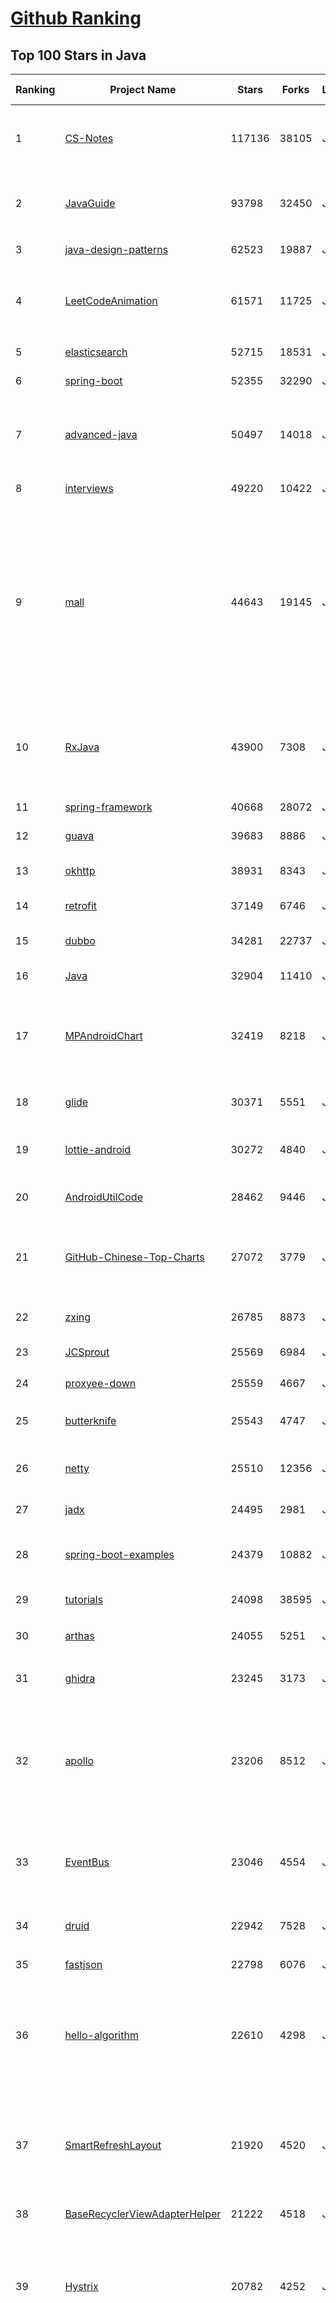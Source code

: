 [Github Ranking](../README.md)
==========

## Top 100 Stars in Java

| Ranking | Project Name | Stars | Forks | Language | Open Issues | Description | Last Commit |
| ------- | ------------ | ----- | ----- | -------- | ----------- | ----------- | ----------- |
| 1 | [CS-Notes](https://github.com/CyC2018/CS-Notes) | 117136 | 38105 | Java | 52 | :books: 技术面试必备基础知识、Leetcode、计算机操作系统、计算机网络、系统设计、Java、Python、C++ | 2020-12-10T06:45:51Z |
| 2 | [JavaGuide](https://github.com/Snailclimb/JavaGuide) | 93798 | 32450 | Java | 32 | 「Java学习+面试指南」一份涵盖大部分 Java 程序员所需要掌握的核心知识。准备 Java 面试，首选 JavaGuide！ | 2020-12-15T16:29:51Z |
| 3 | [java-design-patterns](https://github.com/iluwatar/java-design-patterns) | 62523 | 19887 | Java | 239 | Design patterns implemented in Java | 2020-12-13T15:35:38Z |
| 4 | [LeetCodeAnimation](https://github.com/MisterBooo/LeetCodeAnimation) | 61571 | 11725 | Java | 8 | Demonstrate all the questions on LeetCode in the form of animation.（用动画的形式呈现解LeetCode题目的思路） | 2020-09-30T01:43:30Z |
| 5 | [elasticsearch](https://github.com/elastic/elasticsearch) | 52715 | 18531 | Java | 3041 | Open Source, Distributed, RESTful Search Engine | 2020-12-17T13:52:44Z |
| 6 | [spring-boot](https://github.com/spring-projects/spring-boot) | 52355 | 32290 | Java | 494 | Spring Boot | 2020-12-17T00:55:06Z |
| 7 | [advanced-java](https://github.com/doocs/advanced-java) | 50497 | 14018 | Java | 1 | 😮 互联网 Java 工程师进阶知识完全扫盲：涵盖高并发、分布式、高可用、微服务、海量数据处理等领域知识，后端同学必看，前端同学也可学习 | 2020-12-07T01:21:24Z |
| 8 | [interviews](https://github.com/kdn251/interviews) | 49220 | 10422 | Java | 85 | Everything you need to know to get the job. | 2020-12-11T21:38:11Z |
| 9 | [mall](https://github.com/macrozheng/mall) | 44643 | 19145 | Java | 26 | mall项目是一套电商系统，包括前台商城系统及后台管理系统，基于SpringBoot+MyBatis实现，采用Docker容器化部署。 前台商城系统包含首页门户、商品推荐、商品搜索、商品展示、购物车、订单流程、会员中心、客户服务、帮助中心等模块。 后台管理系统包含商品管理、订单管理、会员管理、促销管理、运营管理、内容管理、统计报表、财务管理、权限管理、设置等模块。 | 2020-12-17T04:25:07Z |
| 10 | [RxJava](https://github.com/ReactiveX/RxJava) | 43900 | 7308 | Java | 12 | RxJava – Reactive Extensions for the JVM – a library for composing asynchronous and event-based programs using observable sequences for the Java VM. | 2020-12-15T07:59:03Z |
| 11 | [spring-framework](https://github.com/spring-projects/spring-framework) | 40668 | 28072 | Java | 1201 | Spring Framework | 2020-12-17T10:06:48Z |
| 12 | [guava](https://github.com/google/guava) | 39683 | 8886 | Java | 728 | Google core libraries for Java | 2020-12-17T02:02:12Z |
| 13 | [okhttp](https://github.com/square/okhttp) | 38931 | 8343 | Java | 92 | Square’s meticulous HTTP client for the JVM, Android, and GraalVM. | 2020-12-15T17:46:15Z |
| 14 | [retrofit](https://github.com/square/retrofit) | 37149 | 6746 | Java | 130 | A type-safe HTTP client for Android and the JVM | 2020-12-11T00:28:10Z |
| 15 | [dubbo](https://github.com/apache/dubbo) | 34281 | 22737 | Java | 938 | Apache Dubbo is a high-performance, java based, open source RPC framework. | 2020-12-17T02:14:00Z |
| 16 | [Java](https://github.com/TheAlgorithms/Java) | 32904 | 11410 | Java | 764 | All Algorithms implemented in Java | 2020-12-14T09:15:53Z |
| 17 | [MPAndroidChart](https://github.com/PhilJay/MPAndroidChart) | 32419 | 8218 | Java | 1891 | A powerful 🚀 Android chart view / graph view library, supporting line- bar- pie- radar- bubble- and candlestick charts as well as scaling, panning and animations. | 2020-12-08T08:57:53Z |
| 18 | [glide](https://github.com/bumptech/glide) | 30371 | 5551 | Java | 182 | An image loading and caching library for Android focused on smooth scrolling | 2020-12-17T11:49:25Z |
| 19 | [lottie-android](https://github.com/airbnb/lottie-android) | 30272 | 4840 | Java | 39 | Render After Effects animations natively on Android and iOS, Web, and React Native | 2020-12-06T20:42:06Z |
| 20 | [AndroidUtilCode](https://github.com/Blankj/AndroidUtilCode) | 28462 | 9446 | Java | 34 | :fire: Android developers should collect the following utils(updating). | 2020-12-11T08:21:36Z |
| 21 | [GitHub-Chinese-Top-Charts](https://github.com/kon9chunkit/GitHub-Chinese-Top-Charts) | 27072 | 3779 | Java | 84 | :cn: GitHub中文排行榜，帮助你发现高分优秀中文项目、更高效地吸收国人的优秀经验成果；榜单每周更新一次，敬请关注！ | 2020-12-14T07:51:29Z |
| 22 | [zxing](https://github.com/zxing/zxing) | 26785 | 8873 | Java | 9 | ZXing ("Zebra Crossing") barcode scanning library for Java, Android | 2020-12-09T17:29:13Z |
| 23 | [JCSprout](https://github.com/crossoverJie/JCSprout) | 25569 | 6984 | Java | 38 | 👨‍🎓 Java Core Sprout : basic, concurrent, algorithm  | 2020-10-12T18:43:36Z |
| 24 | [proxyee-down](https://github.com/proxyee-down-org/proxyee-down) | 25559 | 4667 | Java | 211 | http下载工具，基于http代理，支持多连接分块下载 | 2020-08-11T09:34:25Z |
| 25 | [butterknife](https://github.com/JakeWharton/butterknife) | 25543 | 4747 | Java | 113 | Bind Android views and callbacks to fields and methods. | 2020-09-04T02:00:13Z |
| 26 | [netty](https://github.com/netty/netty) | 25510 | 12356 | Java | 471 | Netty project - an event-driven asynchronous network application framework | 2020-12-17T13:58:58Z |
| 27 | [jadx](https://github.com/skylot/jadx) | 24495 | 2981 | Java | 144 | Dex to Java decompiler | 2020-12-16T16:12:13Z |
| 28 | [spring-boot-examples](https://github.com/ityouknow/spring-boot-examples) | 24379 | 10882 | Java | 5 | about learning Spring Boot via examples. Spring Boot 教程、技术栈示例代码，快速简单上手教程。  | 2020-12-15T13:16:16Z |
| 29 | [tutorials](https://github.com/eugenp/tutorials) | 24098 | 38595 | Java | 30 | Just Announced - "Learn Spring Security OAuth":  | 2020-12-17T13:11:02Z |
| 30 | [arthas](https://github.com/alibaba/arthas) | 24055 | 5251 | Java | 173 | Alibaba Java Diagnostic Tool Arthas/Alibaba Java诊断利器Arthas | 2020-12-17T09:53:18Z |
| 31 | [ghidra](https://github.com/NationalSecurityAgency/ghidra) | 23245 | 3173 | Java | 1065 | Ghidra is a software reverse engineering (SRE) framework | 2020-12-15T17:59:25Z |
| 32 | [apollo](https://github.com/ctripcorp/apollo) | 23206 | 8512 | Java | 165 | Apollo（阿波罗）是携程框架部门研发的分布式配置中心，能够集中化管理应用不同环境、不同集群的配置，配置修改后能够实时推送到应用端，并且具备规范的权限、流程治理等特性，适用于微服务配置管理场景。 | 2020-12-13T13:57:49Z |
| 33 | [EventBus](https://github.com/greenrobot/EventBus) | 23046 | 4554 | Java | 136 | Event bus for Android and Java that simplifies communication between Activities, Fragments, Threads, Services, etc. Less code, better quality. | 2020-03-04T03:28:27Z |
| 34 | [druid](https://github.com/alibaba/druid) | 22942 | 7528 | Java | 1899 | 阿里巴巴计算平台事业部出品，为监控而生的数据库连接池 | 2020-12-16T15:01:12Z |
| 35 | [fastjson](https://github.com/alibaba/fastjson) | 22798 | 6076 | Java | 1534 | A fast JSON parser/generator for Java.   | 2020-12-09T19:04:41Z |
| 36 | [hello-algorithm](https://github.com/geekxh/hello-algorithm) | 22610 | 4298 | Java | 1 | 🌍「算法面试+算法知识」针对小白的算法训练 \| 还包括：1、阿里、字节、滴滴 百篇大厂面经汇总 2、千本开源电子书  3、百张思维导图 （右侧来个 star 吧 🌹，English version supported） | 2020-11-20T05:49:43Z |
| 37 | [SmartRefreshLayout](https://github.com/scwang90/SmartRefreshLayout) | 21920 | 4520 | Java | 120 | 🔥下拉刷新、上拉加载、二级刷新、淘宝二楼、RefreshLayout、OverScroll，Android智能下拉刷新框架，支持越界回弹、越界拖动，具有极强的扩展性，集成了几十种炫酷的Header和 Footer。 | 2020-10-18T13:28:09Z |
| 38 | [BaseRecyclerViewAdapterHelper](https://github.com/CymChad/BaseRecyclerViewAdapterHelper) | 21222 | 4518 | Java | 296 | BRVAH:Powerful and flexible RecyclerAdapter | 2020-12-09T05:59:59Z |
| 39 | [Hystrix](https://github.com/Netflix/Hystrix) | 20782 | 4252 | Java | 382 | Hystrix is a latency and fault tolerance library designed to isolate points of access to remote systems, services and 3rd party libraries, stop cascading failure and enable resilience in complex distributed systems where failure is inevitable. | 2020-11-02T23:53:36Z |
| 40 | [spring-boot-demo](https://github.com/xkcoding/spring-boot-demo) | 19698 | 6815 | Java | 69 | 该项目已成功集成 actuator(监控)、admin(可视化监控)、logback(日志)、aopLog(通过AOP记录web请求日志)、统一异常处理(json级别和页面级别)、freemarker(模板引擎)、thymeleaf(模板引擎)、Beetl(模板引擎)、Enjoy(模板引擎)、JdbcTemplate(通用JDBC操作数据库)、JPA(强大的ORM框架)、mybatis(强大的ORM框架)、通用Mapper(快速操作Mybatis)、PageHelper(通用的Mybatis分页插件)、mybatis-plus(快速操作Mybatis)、BeetlSQL(强大的ORM框架)、upload(本地文件上传和七牛云文件上传)、redis(缓存)、ehcache(缓存)、email(发送各种类型邮件)、task(基础定时任务)、quartz(动态管理定时任务)、xxl-job(分布式定时任务)、swagger(API接口管理测试)、security(基于RBAC的动态权限认证)、SpringSession(Session共享)、Zookeeper(结合AOP实现分布式锁)、RabbitMQ(消息队列)、Kafka(消息队列)、websocket(服务端推送监控服务器运行信息)、socket.io(聊天室)、ureport2(中国式报表)、打包成war文件、集成 ElasticSearch(基本操作和高级查询)、Async(异步任务)、集成Dubbo(采用官方的starter)、MongoDB(文档数据库)、neo4j(图数据库)、docker(容器化)、JPA多数据源、Mybatis多数据源、代码生成器、GrayLog(日志收集)、JustAuth(第三方登录)、LDAP(增删改查)、动态添加/切换数据源、单机限流(AOP + Guava RateLimiter)、分布式限流(AOP + Redis + Lua)、ElasticSearch 7.x(使用官方 Rest High Level Client)、HTTPS、Flyway(数据库初始化)、UReport2(中国式复杂报表)。 | 2020-12-12T08:48:38Z |
| 41 | [vhr](https://github.com/lenve/vhr) | 19662 | 8276 | Java | 151 | 微人事是一个前后端分离的人力资源管理系统，项目采用SpringBoot+Vue开发。 | 2020-12-17T01:45:49Z |
| 42 | [selenium](https://github.com/SeleniumHQ/selenium) | 19334 | 6082 | Java | 348 | A browser automation framework and ecosystem. | 2020-12-17T09:41:57Z |
| 43 | [RxAndroid](https://github.com/ReactiveX/RxAndroid) | 19245 | 2984 | Java | 0 | RxJava bindings for Android | 2020-09-30T18:52:56Z |
| 44 | [toBeTopJavaer](https://github.com/hollischuang/toBeTopJavaer) | 19024 | 4343 | Java | 24 | To Be Top Javaer - Java工程师成神之路 | 2020-12-15T10:24:21Z |
| 45 | [gson](https://github.com/google/gson) | 18932 | 3664 | Java | 623 | A Java serialization/deserialization library to convert Java Objects into JSON and back | 2020-12-11T21:03:16Z |
| 46 | [seata](https://github.com/seata/seata) | 18156 | 5348 | Java | 495 | :fire: Seata is an easy-to-use, high-performance, open source distributed transaction solution. | 2020-12-17T13:54:39Z |
| 47 | [easyexcel](https://github.com/alibaba/easyexcel) | 18120 | 4791 | Java | 174 | 快速、简单避免OOM的java处理Excel工具 | 2020-12-17T01:32:14Z |
| 48 | [jeecg-boot](https://github.com/zhangdaiscott/jeecg-boot) | 17883 | 6868 | Java | 36 | 基于代码生成器的低代码平台，超越传统商业平台！前后端分离架构SpringBoot 2.x，SpringCloud，Ant Design&Vue，Mybatis-plus，Shiro，JWT。强大的代码生成器让前后端代码一键生成，无需写任何代码! 引领新低代码开发模式OnlineCoding->代码生成->手工MERGE，帮助Java项目解决70%重复工作，让开发更关注业务，既能快速提高开发效率，帮助公司节省成本，同时又不失灵活性。 | 2020-12-17T08:55:42Z |
| 49 | [SpringAll](https://github.com/wuyouzhuguli/SpringAll) | 17882 | 5362 | Java | 9 | 循序渐进，学习Spring Boot、Spring Boot & Shiro、Spring Batch、Spring Cloud、Spring Cloud Alibaba、Spring Security & Spring Security OAuth2，博客Spring系列源码：https://mrbird.cc | 2020-05-13T13:44:05Z |
| 50 | [libgdx](https://github.com/libgdx/libgdx) | 17819 | 6091 | Java | 194 | Desktop/Android/HTML5/iOS Java game development framework | 2020-12-17T01:03:32Z |
| 51 | [picasso](https://github.com/square/picasso) | 17777 | 4007 | Java | 212 | A powerful image downloading and caching library for Android | 2020-11-02T17:08:54Z |
| 52 | [kafka](https://github.com/apache/kafka) | 17575 | 9382 | Java | 776 | Mirror of Apache Kafka | 2020-12-17T13:50:16Z |
| 53 | [miaosha](https://github.com/qiurunze123/miaosha) | 17522 | 4406 | Java | 38 | ⭐⭐⭐⭐秒杀系统设计与实现.互联网工程师进阶与分析🙋🐓 | 2020-12-15T04:18:30Z |
| 54 | [halo](https://github.com/halo-dev/halo) | 17511 | 6022 | Java | 80 | ✍  An excellent open source blog publishing application. \| 一个优秀的开源博客发布应用。 | 2020-12-16T08:44:33Z |
| 55 | [PhotoView](https://github.com/chrisbanes/PhotoView) | 17350 | 3789 | Java | 163 | Implementation of ImageView for Android that supports zooming, by various touch gestures. | 2020-09-09T22:30:59Z |
| 56 | [dbeaver](https://github.com/dbeaver/dbeaver) | 17142 | 1540 | Java | 1214 | Free universal database tool and SQL client | 2020-12-16T21:10:39Z |
| 57 | [canal](https://github.com/alibaba/canal) | 17142 | 5346 | Java | 503 | 阿里巴巴 MySQL binlog 增量订阅&消费组件  | 2020-12-09T09:34:49Z |
| 58 | [hutool](https://github.com/looly/hutool) | 17127 | 5168 | Java | 2 | A set of tools that keep Java sweet. | 2020-12-17T12:22:30Z |
| 59 | [ExoPlayer](https://github.com/google/ExoPlayer) | 16927 | 5027 | Java | 468 | An extensible media player for Android | 2020-12-17T11:44:19Z |
| 60 | [spring-cloud-alibaba](https://github.com/alibaba/spring-cloud-alibaba) | 16911 | 5079 | Java | 319 | Spring Cloud Alibaba provides a one-stop solution for application development for the distributed solutions of Alibaba middleware. | 2020-12-15T07:24:14Z |
| 61 | [Android-Universal-Image-Loader](https://github.com/nostra13/Android-Universal-Image-Loader) | 16768 | 6290 | Java | 437 | Powerful and flexible library for loading, caching and displaying images on Android. | 2020-04-06T21:07:32Z |
| 62 | [xxl-job](https://github.com/xuxueli/xxl-job) | 16680 | 7148 | Java | 376 | A distributed task scheduling framework.（分布式任务调度平台XXL-JOB） | 2020-12-15T07:25:38Z |
| 63 | [jenkins](https://github.com/jenkinsci/jenkins) | 16616 | 6599 | Java | 63 | Jenkins automation server | 2020-12-17T12:13:47Z |
| 64 | [fresco](https://github.com/facebook/fresco) | 16417 | 3753 | Java | 141 | An Android library for managing images and the memory they use. | 2020-12-17T12:19:44Z |
| 65 | [DoraemonKit](https://github.com/didi/DoraemonKit) | 16087 | 2251 | Java | 92 | A full-featured App (iOS & Android) development assistant. You deserve it.  简称 "DoKit" 。一款功能齐全的客户端（ iOS 、Android、微信小程序 ）研发助手，你值得拥有。https://www.dokit.cn/ | 2020-12-12T20:12:56Z |
| 66 | [bazel](https://github.com/bazelbuild/bazel) | 15942 | 2787 | Java | 1983 | a fast, scalable, multi-language and extensible build system | 2020-12-17T13:48:52Z |
| 67 | [zheng](https://github.com/shuzheng/zheng) | 15780 | 7403 | Java | 61 | 基于Spring+SpringMVC+Mybatis分布式敏捷开发系统架构，提供整套公共微服务服务模块：集中权限管理（单点登录）、内容管理、支付中心、用户管理（支持第三方登录）、微信平台、存储系统、配置中心、日志分析、任务和通知等，支持服务治理、监控和追踪，努力为中小型企业打造全方位J2EE企业级开发解决方案。 | 2020-10-13T04:58:08Z |
| 68 | [skywalking](https://github.com/apache/skywalking) | 15552 | 4564 | Java | 66 | APM, Application Performance Monitoring System | 2020-12-17T12:14:37Z |
| 69 | [tinker](https://github.com/Tencent/tinker) | 15529 | 3109 | Java | 349 | Tinker is a hot-fix solution library for Android, it supports dex, library and resources update without reinstall apk. | 2020-12-11T08:56:56Z |
| 70 | [nacos](https://github.com/alibaba/nacos) | 15464 | 5679 | Java | 270 | an easy-to-use dynamic service discovery, configuration and service management platform for building cloud native applications. | 2020-12-17T05:12:04Z |
| 71 | [GSYVideoPlayer](https://github.com/CarGuo/GSYVideoPlayer) | 15412 | 3433 | Java | 19 | 视频播放器（IJKplayer、ExoPlayer、MediaPlayer），HTTPS，支持弹幕，外挂字幕，支持滤镜、水印、gif截图，片头广告、中间广告，多个同时播放，支持基本的拖动，声音、亮度调节，支持边播边缓存，支持视频自带rotation的旋转（90,270之类），重力旋转与手动旋转的同步支持，支持列表播放 ，列表全屏动画，视频加载速度，列表小窗口支持拖动，动画效果，调整比例，多分辨率切换，支持切换播放器，进度条小窗口预览，列表切换详情页面无缝播放，rtsp、concat、mpeg。  | 2020-12-14T06:06:28Z |
| 72 | [redisson](https://github.com/redisson/redisson) | 15202 | 3715 | Java | 208 | Redisson - Redis Java client with features of In-Memory Data Grid. Over 50 Redis based Java objects and services: Set, Multimap, SortedSet, Map, List, Queue, Deque, Semaphore, Lock, AtomicLong, Map Reduce, Publish / Subscribe, Bloom filter, Spring Cache, Tomcat, Scheduler, JCache API, Hibernate, MyBatis, RPC, local cache ... | 2020-12-16T10:28:36Z |
| 73 | [litemall](https://github.com/linlinjava/litemall) | 14975 | 6007 | Java | 33 | 又一个小商城。litemall = Spring Boot后端 + Vue管理员前端 + 微信小程序用户前端 + Vue用户移动端 | 2020-12-12T09:41:49Z |
| 74 | [flink](https://github.com/apache/flink) | 14951 | 8229 | Java | 463 | Apache Flink | 2020-12-17T13:42:19Z |
| 75 | [Sentinel](https://github.com/alibaba/Sentinel) | 14771 | 4993 | Java | 311 | A powerful flow control component enabling reliability, resilience and monitoring for microservices. (面向云原生微服务的高可用流控防护组件) | 2020-12-17T02:36:06Z |
| 76 | [mybatis-3](https://github.com/mybatis/mybatis-3) | 14760 | 9919 | Java | 159 | MyBatis SQL mapper framework for Java | 2020-12-15T16:13:47Z |
| 77 | [cat](https://github.com/dianping/cat) | 14701 | 4677 | Java | 114 | CAT 作为服务端项目基础组件，提供了 Java, C/C++, Node.js, Python, Go 等多语言客户端，已经在美团点评的基础架构中间件框架（MVC框架，RPC框架，数据库框架，缓存框架等，消息队列，配置系统等）深度集成，为美团点评各业务线提供系统丰富的性能指标、健康状况、实时告警等。 | 2020-12-07T14:01:35Z |
| 78 | [SpringCloudLearning](https://github.com/forezp/SpringCloudLearning) | 14692 | 7258 | Java | 44 | 《史上最简单的Spring Cloud教程源码》 | 2020-06-10T10:16:16Z |
| 79 | [Android-CleanArchitecture](https://github.com/android10/Android-CleanArchitecture) | 14640 | 3263 | Java | 143 | This is a sample app that is part of a series of blog posts I have written about how to architect an android application using Uncle Bob's clean architecture approach. | 2020-09-30T19:55:06Z |
| 80 | [HikariCP](https://github.com/brettwooldridge/HikariCP) | 14245 | 2179 | Java | 289 | 光 HikariCP・A solid, high-performance, JDBC connection pool at last. | 2020-11-30T07:54:12Z |
| 81 | [java8-tutorial](https://github.com/winterbe/java8-tutorial) | 14195 | 3445 | Java | 19 | Modern Java - A Guide to Java 8 | 2020-10-30T02:33:19Z |
| 82 | [graal](https://github.com/oracle/graal) | 14174 | 1056 | Java | 696 | GraalVM: Run Programs Faster Anywhere :rocket: | 2020-12-17T13:45:02Z |
| 83 | [Signal-Android](https://github.com/signalapp/Signal-Android) | 14158 | 3576 | Java | 921 | A private messenger for Android. | 2020-12-16T14:54:14Z |
| 84 | [FizzBuzzEnterpriseEdition](https://github.com/EnterpriseQualityCoding/FizzBuzzEnterpriseEdition) | 13855 | 612 | Java | 318 | FizzBuzz Enterprise Edition is a no-nonsense implementation of FizzBuzz made by serious businessmen for serious business purposes. | 2020-12-14T11:37:41Z |
| 85 | [zipkin](https://github.com/openzipkin/zipkin) | 13811 | 2616 | Java | 139 | Zipkin is a distributed tracing system | 2020-12-13T00:21:18Z |
| 86 | [springboot-learning-example](https://github.com/JeffLi1993/springboot-learning-example) | 13779 | 6651 | Java | 45 | spring boot 实践学习案例，是 spring boot 初学者及核心技术巩固的最佳实践。另外写博客，用 OpenWrite。 | 2020-11-19T16:48:54Z |
| 87 | [lottie-react-native](https://github.com/lottie-react-native/lottie-react-native) | 13644 | 1473 | Java | 110 | Lottie wrapper for React Native. | 2020-12-11T02:57:19Z |
| 88 | [CircleImageView](https://github.com/hdodenhof/CircleImageView) | 13626 | 3016 | Java | 7 | A circular ImageView for Android | 2020-11-28T10:40:26Z |
| 89 | [Material-Animations](https://github.com/lgvalle/Material-Animations) | 13488 | 2573 | Java | 19 | Android Transition animations explanation with examples. | 2019-04-02T15:42:38Z |
| 90 | [disruptor](https://github.com/LMAX-Exchange/disruptor) | 13280 | 3277 | Java | 13 | High Performance Inter-Thread Messaging Library | 2020-12-04T17:38:22Z |
| 91 | [eladmin](https://github.com/elunez/eladmin) | 13110 | 4841 | Java | 2 | 项目基于 Spring Boot 2.1.0 、 Jpa、 Spring Security、redis、Vue的前后端分离的后台管理系统，项目采用分模块开发方式， 权限控制采用 RBAC，支持数据字典与数据权限管理，支持一键生成前后端代码，支持动态路由 | 2020-12-15T05:33:22Z |
| 92 | [rocketmq](https://github.com/apache/rocketmq) | 13066 | 7103 | Java | 321 | Mirror of Apache RocketMQ | 2020-12-16T02:07:59Z |
| 93 | [shardingsphere](https://github.com/apache/shardingsphere) | 12998 | 4383 | Java | 148 | Distributed database middleware | 2020-12-17T13:55:55Z |
| 94 | [ARouter](https://github.com/alibaba/ARouter) | 12687 | 2218 | Java | 27 | 💪 A framework for assisting in the renovation of Android componentization (帮助 Android App 进行组件化改造的路由框架) | 2020-11-06T10:33:51Z |
| 95 | [logger](https://github.com/orhanobut/logger) | 12582 | 2020 | Java | 62 | ✔️ Simple, pretty and powerful logger for android | 2020-10-29T10:49:01Z |
| 96 | [QMUI_Android](https://github.com/Tencent/QMUI_Android) | 12508 | 2411 | Java | 336 | 提高 Android UI 开发效率的 UI 库 | 2020-12-17T13:53:02Z |
| 97 | [expo](https://github.com/expo/expo) | 12501 | 2045 | Java | 922 | An open-source platform for making universal native apps with React. Expo runs on Android, iOS, and the web. | 2020-12-17T13:51:21Z |
| 98 | [SpringBoot-Learning](https://github.com/dyc87112/SpringBoot-Learning) | 12500 | 4185 | Java | 47 | Spring Boot基础教程，Spring Boot 2.x版本连载中！！！ | 2020-12-17T08:11:47Z |
| 99 | [Android-PickerView](https://github.com/Bigkoo/Android-PickerView) | 12387 | 3195 | Java | 376 | This is a picker view for android , support linkage effect, timepicker and optionspicker.（时间选择器、省市区三级联动） | 2020-10-23T08:33:39Z |
| 100 | [greenDAO](https://github.com/greenrobot/greenDAO) | 12292 | 2861 | Java | 220 | greenDAO is a light & fast ORM solution for Android that maps objects to SQLite databases. | 2020-08-11T13:03:18Z |

